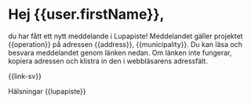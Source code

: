 # Hej {{user.firstName}},

du har f&aring;tt ett nytt meddelande i Lupapiste! Meddelandet g&auml;ller projektet {{operation}} p&aring; adressen {{address}}, {{municipality}}. Du kan l&auml;sa och besvara meddelandet genom l&auml;nken nedan. Om l&auml;nken inte fungerar, kopiera adressen och klistra in den i webbl&auml;sarens adressf&auml;lt.

{{link-sv}}

H&auml;lsningar
{{lupapiste}}